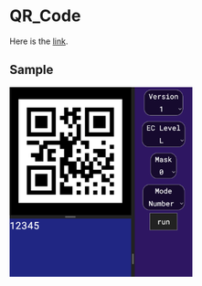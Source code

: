 # QR_Code

Here is the [link](https://ktechi.github.io/QR_Code/).

## Sample
<img src="image/1.png" style="width:20rem;"/>
